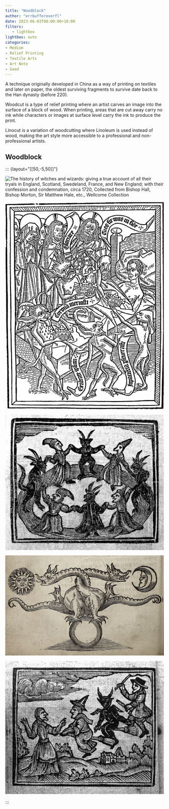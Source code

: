 ```yaml
---
title: "Woodblock"
author: "errbufferoverfl"
date: 2023-06-03T00:00:00+10:00
filters:
   - lightbox
lightbox: auto
categories:
- Medium
- Relief Printing
- Textile Arts
- Art Note
- Seed
---
```


A technique originally developed in China as a way of printing on textiles and later on paper, the oldest surviving fragments to survive date back to the Han dynasty (before 220).

Woodcut is a type of relief printing where an artist carves an image into the surface of a block of wood. When printing, areas that are cut away carry no ink while characters or images at surface level carry the ink to produce the print.

Linocut is a variation of woodcutting where Linoleum is used instead of wood, making the art style more accessible to a professional and non-professional artists.

## Woodblock

::: {layout="[[50,-5,50]]"}

![**The history of witches and wizards: giving a true account of all their tryals in England, Scotland, Swedeland, France, and New England; with their confession and condemnation**, circa 1720, Collected from Bishop Hall, Bishop Morton, Sir Matthew Hale, etc., [Wellcome Collection](https://wellcomecollection.org/works/abkab8tq/images?id=a3nuy2zq)](/imgs/a-feast-around-a-table-with-devils-and-witches.png)

![**[Ars moriendi](/notebook/ars-moriendi.md), [woodblock](woodblock.md) 7 of 11**, Circa 1460, illustrator unknown, en wikipedia. [Source](http://userpage.fu-berlin.de/~aeimhof/seelefr.htm)](/imgs/ars-moriendi.png)

![**The history of witches and wizards: giving a true account of all their tryals in England, Scotland, Swedeland, France, and New England; with their confession and condemnation**, circa 1720, Collected from Bishop Hall, Bishop Morton, Sir Matthew Hale, etc., [Wellcome Collection](https://wellcomecollection.org/works/abkab8tq/images?id=a3nuy2zq)](/imgs/witches-dancing-in-a-circle-with-the-devil.png)

![**Theatrum Chemicum Britannicum**, [woodblock](woodblock), circa 1652, Elias Ashmole, [The Public Domain Review](https://publicdomainreview.org/collection/theatrum-chemicum). Alchemical image taken from the British alchemical theater of ripley, depicts the two-headed serpent of arabia: azoth and kibrit](/imgs/theatrum-chemicum-britannicum.png)

![**The history of witches and wizards: giving a true account of all their tryals in England, Scotland, Swedeland, France, and New England; with their confession and condemnation**, circa 1720, Collected from Bishop Hall, Bishop Morton, Sir Matthew Hale, etc., [Wellcome Collection](https://wellcomecollection.org/works/abkab8tq/images?id=a3nuy2zq), Witches flying on broomsticks](/imgs/witches-flying-on-broomsticks.png)

:::
